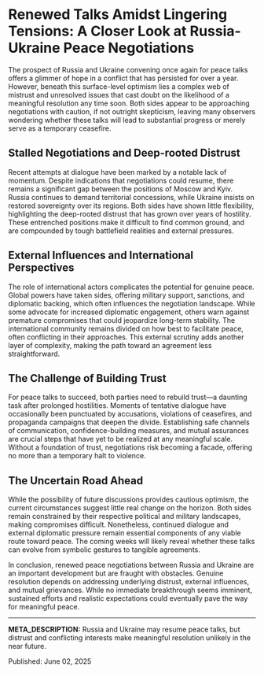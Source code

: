 # Renewed Talks Amidst Lingering Tensions: A Closer Look at Russia-Ukraine Peace Negotiations

The prospect of Russia and Ukraine convening once again for peace talks offers a glimmer of hope in a conflict that has persisted for over a year. However, beneath this surface-level optimism lies a complex web of mistrust and unresolved issues that cast doubt on the likelihood of a meaningful resolution any time soon. Both sides appear to be approaching negotiations with caution, if not outright skepticism, leaving many observers wondering whether these talks will lead to substantial progress or merely serve as a temporary ceasefire.

## Stalled Negotiations and Deep-rooted Distrust

Recent attempts at dialogue have been marked by a notable lack of momentum. Despite indications that negotiations could resume, there remains a significant gap between the positions of Moscow and Kyiv. Russia continues to demand territorial concessions, while Ukraine insists on restored sovereignty over its regions. Both sides have shown little flexibility, highlighting the deep-rooted distrust that has grown over years of hostility. These entrenched positions make it difficult to find common ground, and are compounded by tough battlefield realities and external pressures.

## External Influences and International Perspectives

The role of international actors complicates the potential for genuine peace. Global powers have taken sides, offering military support, sanctions, and diplomatic backing, which often influences the negotiation landscape. While some advocate for increased diplomatic engagement, others warn against premature compromises that could jeopardize long-term stability. The international community remains divided on how best to facilitate peace, often conflicting in their approaches. This external scrutiny adds another layer of complexity, making the path toward an agreement less straightforward.

## The Challenge of Building Trust

For peace talks to succeed, both parties need to rebuild trust—a daunting task after prolonged hostilities. Moments of tentative dialogue have occasionally been punctuated by accusations, violations of ceasefires, and propaganda campaigns that deepen the divide. Establishing safe channels of communication, confidence-building measures, and mutual assurances are crucial steps that have yet to be realized at any meaningful scale. Without a foundation of trust, negotiations risk becoming a facade, offering no more than a temporary halt to violence.

## The Uncertain Road Ahead

While the possibility of future discussions provides cautious optimism, the current circumstances suggest little real change on the horizon. Both sides remain constrained by their respective political and military landscapes, making compromises difficult. Nonetheless, continued dialogue and external diplomatic pressure remain essential components of any viable route toward peace. The coming weeks will likely reveal whether these talks can evolve from symbolic gestures to tangible agreements.

In conclusion, renewed peace negotiations between Russia and Ukraine are an important development but are fraught with obstacles. Genuine resolution depends on addressing underlying distrust, external influences, and mutual grievances. While no immediate breakthrough seems imminent, sustained efforts and realistic expectations could eventually pave the way for meaningful peace.

---

**META_DESCRIPTION:** Russia and Ukraine may resume peace talks, but distrust and conflicting interests make meaningful resolution unlikely in the near future.

Published: June 02, 2025

